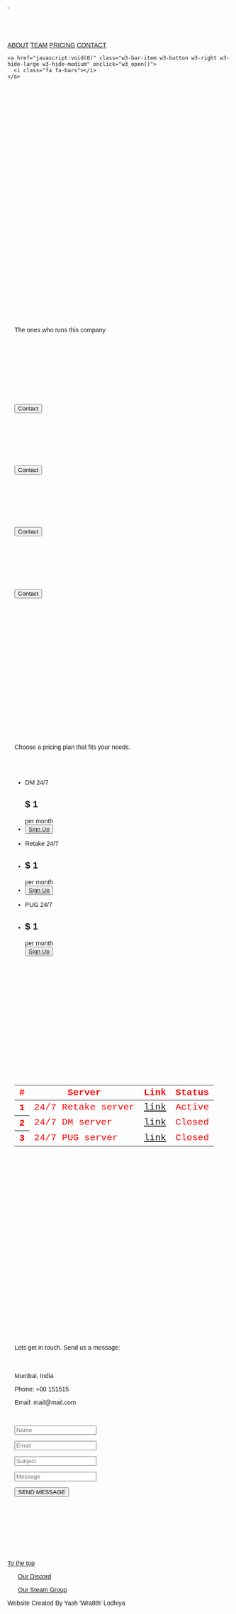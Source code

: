 <html>
<title>Deathfued Server</title>
<link rel="stylesheet" href="https://maxcdn.bootstrapcdn.com/bootstrap/3.3.7/css/bootstrap.min.css" integrity="sha384-BVYiiSIFeK1dGmJRAkycuHAHRg32OmUcww7on3RYdg4Va+PmSTsz/K68vbdEjh4u" crossorigin="anonymous">
<meta charset="UTF-8">
<meta name="viewport" content="width=device-width, initial-scale=1">
<link rel="stylesheet" href="https://www.w3schools.com/w3css/4/w3.css">
<link rel="stylesheet" href="https://fonts.googleapis.com/css?family=Raleway">
<link rel="stylesheet" href="https://cdnjs.cloudflare.com/ajax/libs/font-awesome/4.7.0/css/font-awesome.min.css">
<style>
body,h1,h2,h3,h4,h5,h6 {font-family: "Raleway", sans-serif}

body, html {
  height: 100%;
  line-height: 1.8;
}
h3{
  color: white;
}
/* Full height image header */
.text {
  color: red;
  font-size: 300%;
  font-family: Impact, Charcoal, sans-serif;
}
.text4{
  color: gold;
}
.text2 {
  color: black;
  font-size: 200%;
}
.bgimg-1 {
  background-position: center;
  background-size: cover;
  background-image: url("/w3images/mac.jpg");
  min-height: 100%;
}
.w3-container1 {
  background-image: url("https://images.alphacoders.com/553/553145.jpg"); /* The image used */
  background-color: #000000; /* Used if the image is unavailable */
  height: 500px; /* You must set a specified height */
  background-position: center; /* Center the image */
  background-repeat: no-repeat; /* Do not repeat the image */
  background-size: cover;
  background-blend-mode: screen; /* Resize the background image to cover the entire container */
}
.w3-bar .w3-button {
  padding: 16px;
}
.text3{
color: white;
border: 1px;

}
.table{
  color: red;
  font-size: 150%;
  font-family: "Lucida Console", Courier, monospace;
  height: 250px; /* You must set a specified height */
  background-position: center; /* Center the image */
  background-repeat: no-repeat; /* Do not repeat the image */
  background-size: cover;
  background-blend-mode: screen; /* Resize the background image to cover the entire container */
}}
</style>
<body class="w3-container1">

<!-- Navbar (sit on top) -->
<div class="w3-top">
  <div class="w3-bar w3-white w3-card" id="myNavbar">
    <img src="https://media.discordapp.net/attachments/697684326111903816/705090498259583116/82f5fa71064157.png?width=315&height=466" alt="LOGO" style="width:2%">
    <!-- Right-sided navbar links -->
    <div class="w3-right w3-hide-small">
      <a href="#about" class="w3-bar-item w3-button">ABOUT</a>
      <a href="#team" class="w3-bar-item w3-button"><i class="fa fa-user"></i> TEAM</a>
      <a href="#pricing" class="w3-bar-item w3-button"><i class="fa fa-usd"></i> PRICING</a>
      <a href="#contact" class="w3-bar-item w3-button"><i class="fa fa-envelope"></i> CONTACT</a>
    </div>
    <!-- Hide right-floated links on small screens and replace them with a menu icon -->

    <a href="javascript:void(0)" class="w3-bar-item w3-button w3-right w3-hide-large w3-hide-medium" onclick="w3_open()">
      <i class="fa fa-bars"></i>
    </a>
  </div>
</div>

<!-- Sidebar on small screens when clicking the menu icon -->
<nav class="w3-sidebar w3-bar-block w3-black w3-card w3-animate-left w3-hide-medium w3-hide-large" style="display:none" id="mySidebar">
  <a href="javascript:void(0)" onclick="w3_close()" class="w3-bar-item w3-button w3-large w3-padding-16">Close ×</a>
  <a href="#about" onclick="w3_close()" class="w3-bar-item w3-button">ABOUT</a>
  <a href="#team" onclick="w3_close()" class="w3-bar-item w3-button">TEAM</a>
  <a href="#pricing" onclick="w3_close()" class="w3-bar-item w3-button">PRICING</a>
  <a href="#contact" onclick="w3_close()" class="w3-bar-item w3-button">CONTACT</a>
</nav>
<!-- About Section -->
<div class="w3-container" style="padding:128px 16px" id="about">
  <h3 class="w3-center text">Deathfued</h3>
  <h3 class="w3-center text">We are Hosting</h3>
</div>
<!-- Team Section -->
<div class="w3-container" style="padding:128px 16px" id="team">
  <h3 class="w3-center">THE TEAM</h3>
  <p class="w3-center w3-large">The ones who runs this company</p>
  <div class="w3-row-padding w3-grayscale" style="margin-top:64px">
    <div class="w3-col l3 m6 w3-margin-bottom">
      <div class="w3-card">
        <div class="w3-container">
          <h3 class="text4">Armaan Hunter</h3>
          <p class="w3-opacity text3">CEO & Founder</p>
          <p class="text3">The Leader who brought us together and founded this company</p>
          <p><button class="w3-button w3-light-grey w3-block"><i class="fa fa-envelope"></i> Contact</button></p>
        </div>
      </div>
    </div>
    <div class="w3-col l3 m6 w3-margin-bottom">
      <div class="w3-card">
        <div class="w3-container">
          <h3 class="text4">Wra8th</h3>
          <p class="w3-opacity text3">Art Director</p>
          <p class="text3">The Awesome creator that made this website</p>
          <p><button class="w3-button w3-light-grey w3-block"><i class="fa fa-envelope"></i> Contact</button></p>
        </div>
      </div>
    </div>
    <div class="w3-col l3 m6 w3-margin-bottom">
      <div class="w3-card">
        <div class="w3-container">
          <h3 class="text4">Silvano</h3>
          <p class="w3-opacity text3">Moderator</p>
          <p class="text3">The one who helped build the server</p>
          <p><button class="w3-button w3-light-grey w3-block"><i class="fa fa-envelope"></i> Contact</button></p>
        </div>
      </div>
    </div>
    <div class="w3-col l3 m6 w3-margin-bottom">
      <div class="w3-card text3">
        <div class="w3-container">
          <h3 class="text4">Firefox</h3>
          <p class="w3-opacity text3">Moderator</p>
          <p class="text3">Our full time moderators who ensure security and prosperity in the servers</p>
          <p><button class="w3-button w3-light-grey w3-block"><i class="fa fa-envelope"></i> Contact</button></p>
        </div>
      </div>
    </div>
  </div>
</div>
<div class="w3-container w3-center w3-dark-grey" style="padding:128px 16px" id="pricing">
  <h3>PRICING</h3>
  <p class="w3-large" >Choose a pricing plan that fits your needs.</p>
  <div class="w3-row-padding" style="margin-top:64px">
    <div class="w3-third w3-section">
      <ul class="w3-ul w3-white w3-hover-shadow">
        <li class="w3-black w3-xlarge w3-padding-32">DM 24/7</li>
          <h2 class="w3-wide">$ 1</h2>
          <span class="w3-opacity">per month</span>
        </li>
        <li class="w3-light-grey w3-padding-24">
          <button class="w3-button w3-black w3-padding-large"><a href="C:\Users\yashl\OneDrive\Documents\Deathfued server\Main.html">Sign Up</a></button>
        </li>
      </ul>
    </div>
    <div class="w3-third">
      <ul class="w3-ul w3-white w3-hover-shadow">
        <li class="w3-red w3-xlarge w3-padding-48">Retake 24/7</li>
        <li class="w3-padding-16">
          <h2 class="w3-wide">$ 1</h2>
          <span class="w3-opacity">per month</span>
        </li>
        <li class="w3-light-grey w3-padding-24">
          <button class="w3-button w3-black w3-padding-large"><a href="C:\Users\yashl\OneDrive\Documents\Deathfued server\Main.html">Sign Up</a></button>
        </li>
      </ul>
    </div>
    <div class="w3-third w3-section">
      <ul class="w3-ul w3-white w3-hover-shadow">
        <li class="w3-black w3-xlarge w3-padding-32">PUG 24/7</li>
        <li class="w3-padding-16">
          <h2 class="w3-wide">$ 1</h2>
          <span class="w3-opacity">per month</span>
        </li>
          <button class="w3-button w3-black w3-padding-large"><a href="C:\Users\yashl\OneDrive\Documents\Deathfued server\Main.html">Sign Up</a></button>
        </li>
      </ul>
    </div>
  </div>
</div>
<div style="padding:128px 16px">
<table class="table">
  <thead class="thead-light">
    <tr>
      <th scope="col">#</th>
      <th scope="col">Server</th>
      <th scope="col">Link</th>
      <th scope="col">Status</th>
    </tr>
  </thead>
  <tbody>
    <tr>
      <th scope="row">1</th>
      <td>24/7 Retake server</td>
      <td><a href="#">link</a></td>
      <td>Active</td>
    </tr>
    <tr>
      <th scope="row">2</th>
      <td>24/7 DM server</td>
      <td><a href="">link</a></td>
      <td>Closed</td>
    </tr>
    <tr>
      <th scope="row">3</th>
      <td>24/7 PUG server</td>
      <td><a href="#">link</a></td>
      <td>Closed</td>
    </tr>
  </tbody>
</table>
</div>
<!-- Contact Section -->
<div class="w3-container w3-light-grey" style="padding:128px 16px" id="contact">
  <h3 class="w3-center">CONTACT</h3>
  <p class="w3-center w3-large">Lets get in touch. Send us a message:</p>
  <div style="margin-top:48px">
    <p><i class="fa fa-map-marker fa-fw w3-xxlarge w3-margin-right"></i> Mumbai, India</p>
    <p><i class="fa fa-phone fa-fw w3-xxlarge w3-margin-right"></i> Phone: +00 151515</p>
    <p><i class="fa fa-envelope fa-fw w3-xxlarge w3-margin-right"> </i> Email: mail@mail.com</p>
    <br>
    <form action="/action_page.php" target="_blank">
      <p><input class="w3-input w3-border" type="text" placeholder="Name" required name="Name"></p>
      <p><input class="w3-input w3-border" type="text" placeholder="Email" required name="Email"></p>
      <p><input class="w3-input w3-border" type="text" placeholder="Subject" required name="Subject"></p>
      <p><input class="w3-input w3-border" type="text" placeholder="Message" required name="Message"></p>
      <p>
        <button class="w3-button w3-black" type="submit">
          <i class="fa fa-paper-plane"></i> SEND MESSAGE
        </button>
      </p>
    </form>
  </div>
</div>

<!-- Footer -->
<footer class="w3-center w3-black w3-padding-64 container ">
  <a href="#home" class="w3-button w3-light-grey"><i class="fa fa-arrow-up w3-margin-right"></i>To the top</a>
  <div class="Jumbotron text">
    <ul>
      <p><a href="https://discord.gg/qBST2uq">Our Discord</a></p>
    </ul>
     <ul>
      <p><a href="https://steamcommunity.com/groups/thebetrayel">Our Steam Group</a></p>
    </ul>   
  </div>
  <p class="text4 container">
    Website Created By Yash 'Wra8th' Lodhiya
  </p><!-- I mean i am not being payed so this is all i get -->
</footer>
 
<script>
// Modal Image Gallery
function onClick(element) {
  document.getElementById("img01").src = element.src;
  document.getElementById("modal01").style.display = "block";
  var captionText = document.getElementById("caption");
  captionText.innerHTML = element.alt;
}


// Toggle between showing and hiding the sidebar when clicking the menu icon
var mySidebar = document.getElementById("mySidebar");

function w3_open() {
  if (mySidebar.style.display === 'block') {
    mySidebar.style.display = 'none';
  } else {
    mySidebar.style.display = 'block';
  }
}
// Close the sidebar with the close button
function w3_close() {
    mySidebar.style.display = "none";
}
</script>
</body>
</html>
<!-- 'God's in his heaven, all is right with the world' -->
<!-- ps: if you think its a bad website dont blame it on me blame on my boss who trashed all my ideas -->
